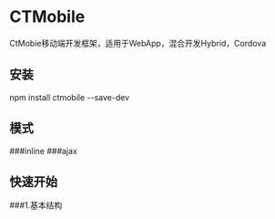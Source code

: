 # CTMobile
CtMobie移动端开发框架，适用于WebApp，混合开发Hybrid，Cordova
## 安装
npm install ctmobile --save-dev
## 模式
###inline
###ajax
## 快速开始
###1.基本结构

